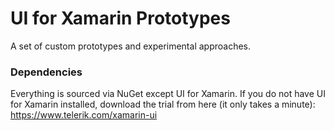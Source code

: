 # UI for Xamarin Prototypes
A set of custom prototypes and experimental approaches.

### Dependencies

Everything is sourced via NuGet except UI for Xamarin. If you do not have UI for Xamarin installed, download the trial from here (it only takes a minute): https://www.telerik.com/xamarin-ui 
